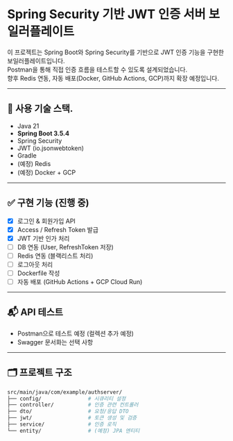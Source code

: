 # Spring Security 기반 JWT 인증 서버 보일러플레이트

이 프로젝트는 Spring Boot와 Spring Security를 기반으로 JWT 인증 기능을 구현한 보일러플레이트입니다.  
Postman을 통해 직접 인증 흐름을 테스트할 수 있도록 설계되었습니다.  
향후 Redis 연동, 자동 배포(Docker, GitHub Actions, GCP)까지 확장 예정입니다.

---

## 🔧 사용 기술 스택.

- Java 21
- **Spring Boot 3.5.4**
- Spring Security
- JWT (io.jsonwebtoken)
- Gradle
- (예정) Redis
- (예정) Docker + GCP

---

## ✅ 구현 기능 (진행 중)

- [x] 로그인 & 회원가입 API
- [x] Access / Refresh Token 발급
- [x] JWT 기반 인가 처리
- [ ] DB 연동 (User, RefreshToken 저장)
- [ ] Redis 연동 (블랙리스트 처리)
- [ ] 로그아웃 처리
- [ ] Dockerfile 작성
- [ ] 자동 배포 (GitHub Actions + GCP Cloud Run)

---

## 📬 API 테스트

- Postman으로 테스트 예정 (컬렉션 추가 예정)
- Swagger 문서화는 선택 사항

---

## 🗂 프로젝트 구조

```bash
src/main/java/com/example/authserver/
├── config/               # 시큐리티 설정
├── controller/           # 인증 관련 컨트롤러
├── dto/                  # 요청/응답 DTO
├── jwt/                  # 토큰 생성 및 검증
├── service/              # 인증 로직
└── entity/               # (예정) JPA 엔티티
